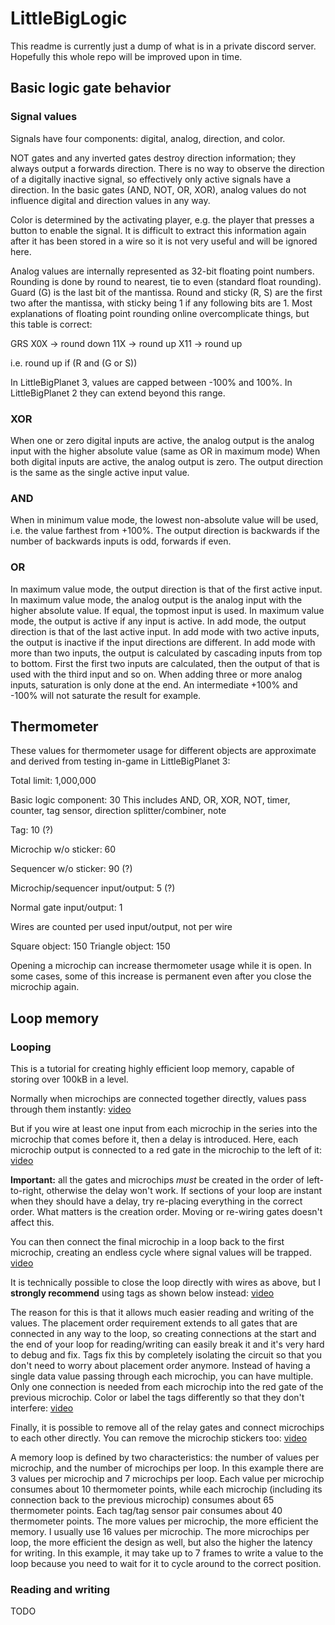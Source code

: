 # LittleBigLogic

This readme is currently just a dump of what is in a private discord server. Hopefully this whole repo will be improved upon in time.

## Basic logic gate behavior

### Signal values

Signals have four components: digital, analog, direction, and color.

NOT gates and any inverted gates destroy direction information; they always output a forwards direction.
There is no way to observe the direction of a digitally inactive signal, so effectively only active signals have a direction.
In the basic gates (AND, NOT, OR, XOR), analog values do not influence digital and direction values in any way.

Color is determined by the activating player, e.g. the player that presses a button to enable the signal. It is difficult to extract this information again after it has been stored in a wire so it is not very useful and will be ignored here.

Analog values are internally represented as 32-bit floating point numbers.
Rounding is done by round to nearest, tie to even (standard float rounding).
Guard (G) is the last bit of the mantissa. Round and sticky (R, S) are the first two after the mantissa, with sticky being 1 if any following bits are 1.
Most explanations of floating point rounding online overcomplicate things, but this table is correct:

GRS
X0X -> round down
11X -> round up
X11 -> round up

i.e. round up if (R and (G or S))

In LittleBigPlanet 3, values are capped between -100% and 100%. In LittleBigPlanet 2 they can extend beyond this range.

### XOR

When one or zero digital inputs are active, the analog output is the analog input with the higher absolute value (same as OR in maximum mode)
When both digital inputs are active, the analog output is zero.
The output direction is the same as the single active input value.

### AND

When in minimum value mode, the lowest non-absolute value will be used, i.e. the value farthest from +100%.
The output direction is backwards if the number of backwards inputs is odd, forwards if even.

### OR

In maximum value mode, the output direction is that of the first active input.
In maximum value mode, the analog output is the analog input with the higher absolute value. If equal, the topmost input is used.
In maximum value mode, the output is active if any input is active.
In add mode, the output direction is that of the last active input.
In add mode with two active inputs, the output is inactive if the input directions are different.
In add mode with more than two inputs, the output is calculated by cascading inputs from top to bottom. First the first two inputs are calculated, then the output of that is used with the third input and so on.
When adding three or more analog inputs, saturation is only done at the end. An intermediate +100% and -100% will not saturate the result for example.

## Thermometer

These values for thermometer usage for different objects are approximate and derived from testing in-game in LittleBigPlanet 3:

Total limit: 1,000,000

Basic logic component: 30
This includes AND, OR, XOR, NOT, timer, counter, tag sensor, direction splitter/combiner, note

Tag: 10 (?)

Microchip w/o sticker: 60

Sequencer w/o sticker: 90 (?)

Microchip/sequencer input/output: 5 (?)

Normal gate input/output: 1

Wires are counted per used input/output, not per wire

Square object: 150
Triangle object: 150

Opening a microchip can increase thermometer usage while it is open.
In some cases, some of this increase is permanent even after you close the microchip again.

## Loop memory

### Looping

This is a tutorial for creating highly efficient loop memory, capable of storing over 100kB in a level.

Normally when microchips are connected together directly, values pass through them instantly:
[video](https://cdn.discordapp.com/attachments/1181905784498565140/1181906080457052220/loop1.mov?ex=6687cbd0&is=66867a50&hm=6c4b00a9474a4d159a6bd66886a4ef4f40be1f0eaa6a12e07a00dd66dc7ebbdf&)

But if you wire at least one input from each microchip in the series into the microchip that comes before it, then a delay is introduced. Here, each microchip output is connected to a red gate in the microchip to the left of it:
[video](https://cdn.discordapp.com/attachments/1181905784498565140/1181906449929097276/loop2.mov?ex=6687cc28&is=66867aa8&hm=78a9839ef604bdab1e2f86f5df92e518db5e3af97adf6489f21033149e2d851f&)

**Important:** all the gates and microchips _must_ be created in the order of left-to-right, otherwise the delay won't work. If sections of your loop are instant when they should have a delay, try re-placing everything in the correct order. What matters is the creation order. Moving or re-wiring gates doesn't affect this.

You can then connect the final microchip in a loop back to the first microchip, creating an endless cycle where signal values will be trapped.
[video](https://cdn.discordapp.com/attachments/1181905784498565140/1181907674774917211/loop3.mov?ex=6687cd4c&is=66867bcc&hm=5675eca107e3985f5c99602550ec42a7dae7600784d3a89aed4e97aec7a33296&)

It is technically possible to close the loop directly with wires as above, but I **strongly recommend** using tags as shown below instead:
[video](https://cdn.discordapp.com/attachments/1181905784498565140/1181907883252789380/loop4.mov?ex=6687cd7e&is=66867bfe&hm=d3a536ad39fa81a39ab93036e816262718a5b9f48203f20f77dc4ecaf974df10&)

The reason for this is that it allows much easier reading and writing of the values. The placement order requirement extends to all gates that are connected in any way to the loop, so creating connections at the start and the end of your loop for reading/writing can easily break it and it's very hard to debug and fix. Tags fix this by completely isolating the circuit so that you don't need to worry about placement order anymore.
Instead of having a single data value passing through each microchip, you can have multiple. Only one connection is needed from each microchip into the red gate of the previous microchip. Color or label the tags differently so that they don't interfere:
[video](https://cdn.discordapp.com/attachments/1181905784498565140/1181908904897171496/loop5.mov?ex=6687ce71&is=66867cf1&hm=9d3f638f0142d209fc7271cf4857d04ea996eb163ba9cac454a890305726dec6&)

Finally, it is possible to remove all of the relay gates and connect microchips to each other directly. You can remove the microchip stickers too:
[video](https://cdn.discordapp.com/attachments/1181905784498565140/1181909767736791080/loop6.mov?ex=6687cf3f&is=66867dbf&hm=bdd951bcbd23e767252499df1cbbcdb0b3e2046a50c1a9ab615c1daab333366e&)

A memory loop is defined by two characteristics: the number of values per microchip, and the number of microchips per loop. In this example there are 3 values per microchip and 7 microchips per loop.
Each value per microchip consumes about 10 thermometer points, while each microchip (including its connection back to the previous microchip) consumes about 65 thermometer points. Each tag/tag sensor pair consumes about 40 thermometer points.
The more values per microchip, the more efficient the memory. I usually use 16 values per microchip.
The more microchips per loop, the more efficient the design as well, but also the higher the latency for writing. In this example, it may take up to 7 frames to write a value to the loop because you need to wait for it to cycle around to the correct position.

### Reading and writing

TODO
